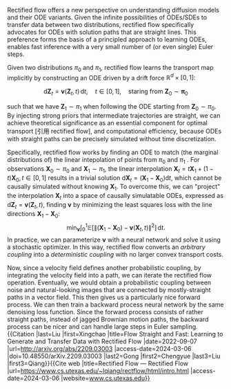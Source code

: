 Rectified flow offers a new perspective on understanding diffusion models and their ODE variants. Given the infinite possibilities of ODEs/SDEs to transfer data between two distributions, rectified flow specifically advocates for ODEs with solution paths that are straight lines. This preference forms the basis of a principled approach to learning ODEs, enables fast inference with a very small number of (or even single) Euler steps.

Given two distributions $\pi_0$ and $\pi_1$, rectified flow learns the transport map implicitly by constructing an ODE driven by a drift force $\mathbb R^d \times [0,1]$:

$$\mathrm d \mathbf Z_t = \mathbf v(\mathbf Z_t ,t) \, \mathrm dt, \quad t \in [0,1], \quad \text{staring from }\mathbf Z_0 \sim \mathbf\pi_0$$

such that we have $\mathbf Z_1 \sim \pi_1$ when following the ODE starting from $\mathbf Z_0 \sim \pi_0$. By injecting strong priors that intermediate trajectories are straight, we can achieve theoretical significance as an essential component for optimal transport [引用 rectified flow], and computational efficiency, because ODEs with straight paths can be precisely simulated without time discretization. 

Specifically, rectified flow works by finding an ODE to match (the marginal distributions of) the linear intepolation of points from $\pi_0$ and $\pi_1$ . For observations $\mathbf{X}_0 \sim \pi_0$ and $\mathbf{X}_1 \sim \pi_1$, the linear interpolation $\mathbf{X}_t=t\mathbf{X}_1 + (1-t)\mathbf{X}_0, t\in [0,1]$ results in a trivial solution $\mathrm{d}\mathbf{X}_t = (\mathbf{X}_1 - \mathbf{X}_0)\mathrm{d}t$, which cannot be causally simulated without knowing $\mathbf{X}_1$. To overcome this, we can "project" the interpolation $\mathbf{X}_t$ into a space of causally simulatable ODEs, expressed as $\mathrm{d}\mathbf{Z}_t = \mathbf{v}(\mathbf{Z}_t ,t)$, finding $\mathbf v$ by minimizing the least squares loss with the line directions $\mathbf X_1 - \mathbf X_0$:
$$
\min_{\mathbf v} \int_0^1  \mathbb{E}\left [\lVert{(\mathbf X_1-\mathbf X_0) - \mathbf v(\mathbf X_t, t)}\rVert^2\right] \,\mathrm{d}t.  
$$
In practice, we can parameterize $\mathbf{v}$ with a neural network and solve it using a stochastic optimizer. In this way, rectified flow converts an *arbitrary coupling* into a *deterministic coupling* with no larger convex transport costs.



Now, since a velocity field defines another probabilistic coupling, by integrating the velocity field into a path, we can iterate the rectified flow operation. Eventually, we would obtain a probabilistic coupling between noise and natural-looking images that are connected by mostly-straight paths in a vector field. This then gives us a particularly nice forward process. We can then train a backward process neural network by the same denoising loss function. Since the forward process consists of rather straight paths, instead of jagged Brownian motion paths, the backward process can be nicer and can handle large steps in Euler sampling.<ref name=":7">{{Citation |last=Liu |first=Xingchao |title=Flow Straight and Fast: Learning to Generate and Transfer Data with Rectified Flow |date=2022-09-07 |url=http://arxiv.org/abs/2209.03003 |access-date=2024-03-06 |doi=10.48550/arXiv.2209.03003 |last2=Gong |first2=Chengyue |last3=Liu |first3=Qiang}}</ref><ref name=":8">{{Cite web |title=Rectified Flow — Rectified Flow |url=https://www.cs.utexas.edu/~lqiang/rectflow/html/intro.html |access-date=2024-03-06 |website=www.cs.utexas.edu}}</ref>
